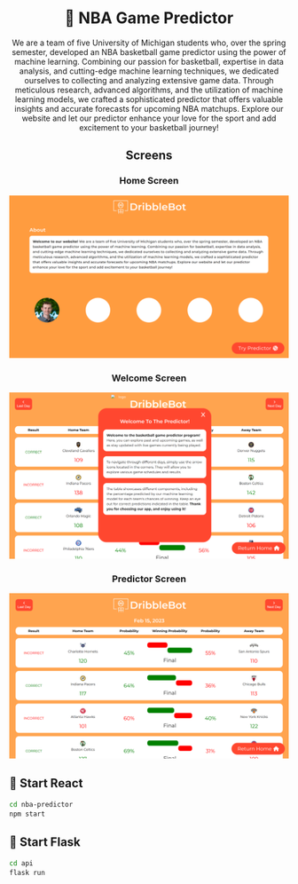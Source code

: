 <h1 align="center">🏀 NBA Game Predictor</h1>

<p align="center">
  We are a team of five University of
            Michigan students who, over the spring semester, developed
            an NBA basketball game predictor using the power of machine
            learning. Combining our passion for basketball, expertise
            in data analysis, and cutting-edge machine learning 
            techniques, we dedicated ourselves to collecting and
            analyzing extensive game data. Through meticulous 
            research, advanced algorithms, and the utilization of
            machine learning models, we crafted a sophisticated 
            predictor that offers valuable insights and accurate 
            forecasts for upcoming NBA matchups. Explore our website 
            and let our predictor enhance your love for the sport 
            and add excitement to your basketball journey!
</p>

<h2 align="center">Screens</h2>

<h3 align="center">Home Screen</h3>

![assets/DribbleBot1.png](https://github.com/rettag/NBA-Game-Predictor/raw/main/assets/DribbleBot1.PNG)



<h3 align="center">Welcome Screen</h3>

![assets/DribbleBot2.png](https://github.com/rettag/NBA-Game-Predictor/raw/main/assets/DribbleBot2.PNG)



<h3 align="center">Predictor Screen</h3>

![assets/DribbleBot4.png](https://github.com/rettag/NBA-Game-Predictor/raw/main/assets/DribbleBot4.PNG)



<h2>🚀 Start React</h2>

```bash
cd nba-predictor
npm start
```

<h2>🐍 Start Flask</h2>

```bash
cd api
flask run
```



